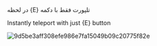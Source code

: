در لحظه {E} تلپورت فقط با دکمه 

Instantly teleport  with just {E} button


![9d5be3aff308efe986e7fa15049b09c20775f82e](https://user-images.githubusercontent.com/113845801/190919249-f4cad98b-4b94-49a4-9fe8-ac434f5555b6.jpeg)
